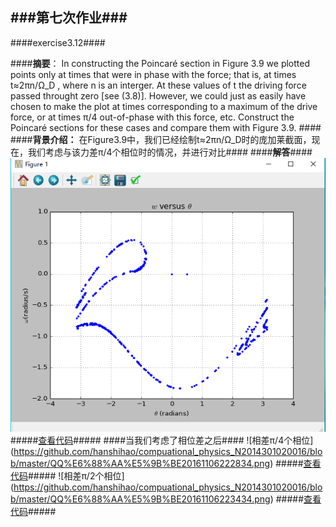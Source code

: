 ###第七次作业###
----------
####exercise3.12####

####**摘要**：
In constructing the Poincaré section in Figure 3.9 we plotted points only at times that were in phase with the force; that is, at times t≈2πn/Ω_D , where n is an interger. At these values of t the driving force passed throught zero [see (3.8)]. However, we could just as easily have chosen to make the plot at times corresponding to a maximum of the drive force, or at times  π/4 out-of-phase with this force, etc. Construct the Poincaré sections for these cases and compare them with Figure 3.9.  ####
####**背景介绍：**
在Figure3.9中，我们已经绘制t≈2πn/Ω_D时的庞加莱截面，现在，我们考虑与该力差π/4个相位时的情况，并进行对比####
####**解答**####
![原始的庞加莱截面](https://github.com/hanshihao/compuational_physics_N2014301020016/blob/master/QQ%E6%88%AA%E5%9B%BE20161106220225.png)
#####[查看代码](https://github.com/hanshihao/compuational_physics_N2014301020016/blob/master/chaos.py)#####
####当我们考虑了相位差之后####
![相差π/4个相位]
(https://github.com/hanshihao/compuational_physics_N2014301020016/blob/master/QQ%E6%88%AA%E5%9B%BE20161106222834.png)
#####[查看代码](https://github.com/hanshihao/compuational_physics_N2014301020016/blob/master/chaos1.py)#####
![相差π/2个相位]
(https://github.com/hanshihao/compuational_physics_N2014301020016/blob/master/QQ%E6%88%AA%E5%9B%BE20161106223434.png)
#####[查看代码](https://github.com/hanshihao/compuational_physics_N2014301020016/blob/master/chaos2.py)#####
